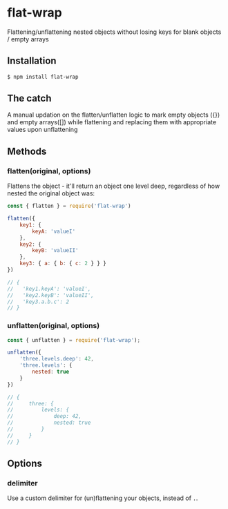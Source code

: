 # flat-wrap
Flattening/unflattening nested objects without losing keys for blank objects / empty arrays

## Installation

``` bash
$ npm install flat-wrap
```

## The catch
A manual updation on the flatten/unflatten logic to mark empty objects ({}) and empty arrays([]) while flattening and replacing them with appropriate values upon unflattening

## Methods

### flatten(original, options)

Flattens the object - it'll return an object one level deep, regardless of how
nested the original object was:

``` javascript
const { flatten } = require('flat-wrap')

flatten({
	key1: {
		keyA: 'valueI'
	},
	key2: {
		keyB: 'valueII'
	},
	key3: { a: { b: { c: 2 } } }
})

// {
//   'key1.keyA': 'valueI',
//   'key2.keyB': 'valueII',
//   'key3.a.b.c': 2
// }
```

### unflatten(original, options)
``` javascript
const { unflatten } = require('flat-wrap');

unflatten({
	'three.levels.deep': 42,
	'three.levels': {
		nested: true
	}
})

// {
//     three: {
//         levels: {
//             deep: 42,
//             nested: true
//         }
//     }
// }
```

## Options

### delimiter

Use a custom delimiter for (un)flattening your objects, instead of `.`.

```
